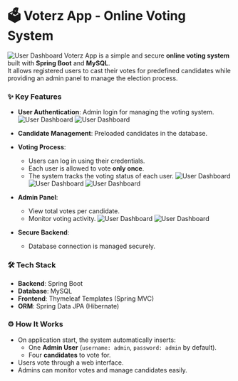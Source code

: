 # 🗳️ Voterz App - Online Voting System

![User Dashboard](/p1.png)
Voterz App is a simple and secure **online voting system** built with **Spring Boot** and **MySQL**.  
It allows registered users to cast their votes for predefined candidates while providing an admin panel to manage the election process.

### ✨ Key Features
- **User Authentication**: Admin login for managing the voting system.
![User Dashboard](/p2.png)
![User Dashboard](/p3.png)
- **Candidate Management**: Preloaded candidates in the database.
- **Voting Process**: 
  - Users can log in using their credentials.
  - Each user is allowed to vote **only once**.
  - The system tracks the voting status of each user.
![User Dashboard](/p4.png)
![User Dashboard](/p5.png)
![User Dashboard](/p6.png)

- **Admin Panel**:
  - View total votes per candidate.
  - Monitor voting activity.
![User Dashboard](/p7.png)
![User Dashboard](/p8.png)
- **Secure Backend**:
  - Database connection is managed securely.

### 🛠️ Tech Stack
- **Backend**: Spring Boot
- **Database**: MySQL 
- **Frontend**: Thymeleaf Templates (Spring MVC)
- **ORM**: Spring Data JPA (Hibernate)

### ⚙️ How It Works
- On application start, the system automatically inserts:
  - One **Admin User** (`username: admin`, `password: admin` by default).
  - Four **candidates** to vote for.
- Users vote through a web interface.
- Admins can monitor votes and manage candidates easily.

